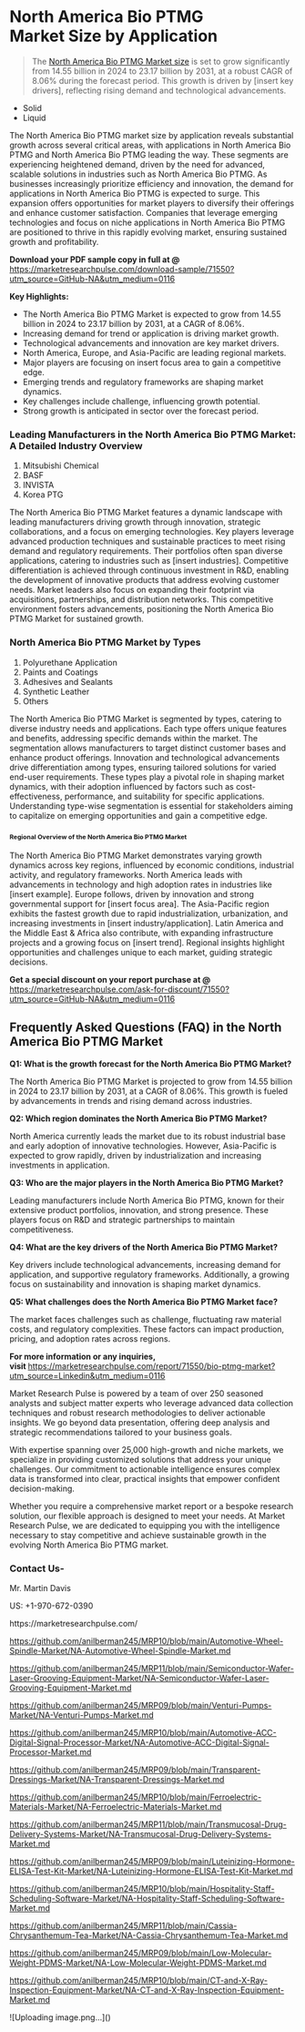 <h1>North America Bio PTMG Market&nbsp;Size by Application</h1><blockquote><p>The <a href="https://marketresearchpulse.com/download-sample/71550?utm_source=GitHub-NA&amp;utm_medium=0116">North America Bio PTMG Market size</a> is set to grow significantly from 14.55 billion in 2024 to 23.17 billion by 2031, at a robust CAGR of 8.06% during the forecast period. This growth is driven by [insert key drivers], reflecting rising demand and technological advancements.</p></blockquote><ul><li>Solid<li> Liquid</li></ul><p>The North America Bio PTMG market size by application reveals substantial growth across several critical areas, with applications in North America Bio PTMG and North America Bio PTMG leading the way. These segments are experiencing heightened demand, driven by the need for advanced, scalable solutions in industries such as North America Bio PTMG. As businesses increasingly prioritize efficiency and innovation, the demand for applications in North America Bio PTMG is expected to surge. This expansion offers opportunities for market players to diversify their offerings and enhance customer satisfaction. Companies that leverage emerging technologies and focus on niche applications in North America Bio PTMG are positioned to thrive in this rapidly evolving market, ensuring sustained growth and profitability.</p><p><strong>Download your PDF sample copy in full at @ </strong><a href="https://marketresearchpulse.com/download-sample/71550?utm_source=GitHub-NA&amp;utm_medium=0116">https://marketresearchpulse.com/download-sample/71550?utm_source=GitHub-NA&amp;utm_medium=0116</a></p><p><strong>Key Highlights: </strong></p><ul><li>The North America Bio PTMG Market is expected to grow from 14.55 billion in 2024 to 23.17 billion by 2031, at a CAGR of 8.06%.</li><li>Increasing demand for trend or application is driving market growth.</li><li>Technological advancements and innovation are key market drivers.</li><li>North America, Europe, and Asia-Pacific are leading regional markets.</li><li>Major players are focusing on insert focus area to gain a competitive edge.</li><li>Emerging trends and regulatory frameworks are shaping market dynamics.</li><li>Key challenges include challenge, influencing growth potential.</li><li>Strong growth is anticipated in sector over the forecast period.</li></ul><h3>Leading Manufacturers in the North America Bio PTMG Market: A Detailed Industry Overview</h3><ol><li>Mitsubishi Chemical</li><li>BASF</li><li>INVISTA</li><li>Korea PTG</li></ol><div class="flex max-w-full flex-col flex-grow"><div class="min-h-8 text-message flex w-full flex-col items-end gap-2 whitespace-normal break-words [.text-message+&amp;]:mt-5" dir="auto" data-message-author-role="assistant" data-message-id="fd8432e4-4910-450d-b182-61b7bfb0a01f" data-message-model-slug="gpt-4o"><div class="flex w-full flex-col gap-1 empty:hidden first:pt-[3px]"><div class="markdown prose w-full break-words dark:prose-invert light"><p>The North America Bio PTMG Market features a dynamic landscape with leading manufacturers driving growth through innovation, strategic collaborations, and a focus on emerging technologies. Key players leverage advanced production techniques and sustainable practices to meet rising demand and regulatory requirements. Their portfolios often span diverse applications, catering to industries such as [insert industries]. Competitive differentiation is achieved through continuous investment in R&amp;D, enabling the development of innovative products that address evolving customer needs. Market leaders also focus on expanding their footprint via acquisitions, partnerships, and distribution networks. This competitive environment fosters advancements, positioning the North America Bio PTMG Market for sustained growth.</p></div></div></div></div><h3>North America Bio PTMG Market by Types</h3><ol><li>Polyurethane Application<li> Paints and Coatings<li> Adhesives and Sealants<li> Synthetic Leather<li> Others</li></ol><div class="flex max-w-full flex-col flex-grow"><div class="min-h-8 text-message flex w-full flex-col items-end gap-2 whitespace-normal break-words [.text-message+&amp;]:mt-5" dir="auto" data-message-author-role="assistant" data-message-id="084470be-0bb7-4664-bddf-5156b4f41249" data-message-model-slug="gpt-4o-mini"><div class="flex w-full flex-col gap-1 empty:hidden first:pt-[3px]"><div class="markdown prose w-full break-words dark:prose-invert light"><p>The North America Bio PTMG Market is segmented by types, catering to diverse industry needs and applications. Each type offers unique features and benefits, addressing specific demands within the market. The segmentation allows manufacturers to target distinct customer bases and enhance product offerings. Innovation and technological advancements drive differentiation among types, ensuring tailored solutions for varied end-user requirements. These types play a pivotal role in shaping market dynamics, with their adoption influenced by factors such as cost-effectiveness, performance, and suitability for specific applications. Understanding type-wise segmentation is essential for stakeholders aiming to capitalize on emerging opportunities and gain a competitive edge.</p></div></div></div></div><h3><span style="font-size: 11px;">Regional Overview of the North America Bio PTMG Market</span></h3><div class="flex max-w-full flex-col flex-grow"><div class="min-h-8 text-message flex w-full flex-col items-end gap-2 whitespace-normal break-words [.text-message+&amp;]:mt-5" dir="auto" data-message-author-role="assistant" data-message-id="e9038762-ce64-4e30-91c9-9bd413514231" data-message-model-slug="gpt-4o-mini"><div class="flex w-full flex-col gap-1 empty:hidden first:pt-[3px]"><div class="markdown prose w-full break-words dark:prose-invert light"><p>The North America Bio PTMG Market demonstrates varying growth dynamics across key regions, influenced by economic conditions, industrial activity, and regulatory frameworks. North America leads with advancements in technology and high adoption rates in industries like [insert example]. Europe follows, driven by innovation and strong governmental support for [insert focus area]. The Asia-Pacific region exhibits the fastest growth due to rapid industrialization, urbanization, and increasing investments in [insert industry/application]. Latin America and the Middle East &amp; Africa also contribute, with expanding infrastructure projects and a growing focus on [insert trend]. Regional insights highlight opportunities and challenges unique to each market, guiding strategic decisions.</p></div></div></div></div><p><strong>Get a special discount on your report purchase at @ </strong><a href="https://marketresearchpulse.com/ask-for-discount/71550?utm_source=GitHub-NA&amp;utm_medium=0116">https://marketresearchpulse.com/ask-for-discount/71550?utm_source=GitHub-NA&amp;utm_medium=0116</a></p><h2>Frequently Asked Questions (FAQ) in the North America Bio PTMG Market</h2><p><strong>Q1: What is the growth forecast for the North America Bio PTMG Market?</strong></p><p>The North America Bio PTMG Market is projected to grow from 14.55 billion in 2024 to 23.17 billion by 2031, at a CAGR of 8.06%. This growth is fueled by advancements in trends and rising demand across industries.</p><p><strong>Q2: Which region dominates the North America Bio PTMG Market?</strong></p><p>North America currently leads the market due to its robust industrial base and early adoption of innovative technologies. However, Asia-Pacific is expected to grow rapidly, driven by industrialization and increasing investments in application.</p><p><strong>Q3: Who are the major players in the North America Bio PTMG Market?</strong></p><p>Leading manufacturers include North America Bio PTMG, known for their extensive product portfolios, innovation, and strong presence. These players focus on R&amp;D and strategic partnerships to maintain competitiveness.</p><p><strong>Q4: What are the key drivers of the North America Bio PTMG Market?</strong></p><p>Key drivers include technological advancements, increasing demand for application, and supportive regulatory frameworks. Additionally, a growing focus on sustainability and innovation is shaping market dynamics.</p><p><strong>Q5: What challenges does the North America Bio PTMG Market face?</strong></p><p>The market faces challenges such as challenge, fluctuating raw material costs, and regulatory complexities. These factors can impact production, pricing, and adoption rates across regions.</p><p><strong>For more information or any inquiries, visit&nbsp;</strong><a href="https://marketresearchpulse.com/report/71550/bio-ptmg-market?utm_source=Linkedin&utm_medium=0116">https://marketresearchpulse.com/report/71550/bio-ptmg-market?utm_source=Linkedin&utm_medium=0116</a></p><p>Market Research Pulse is powered by a team of over 250 seasoned analysts and subject matter experts who leverage advanced data collection techniques and robust research methodologies to deliver actionable insights. We go beyond data presentation, offering deep analysis and strategic recommendations tailored to your business goals.</p><p>With expertise spanning over 25,000 high-growth and niche markets, we specialize in providing customized solutions that address your unique challenges. Our commitment to actionable intelligence ensures complex data is transformed into clear, practical insights that empower confident decision-making.</p><p>Whether you require a comprehensive market report or a bespoke research solution, our flexible approach is designed to meet your needs. At Market Research Pulse, we are dedicated to equipping you with the intelligence necessary to stay competitive and achieve sustainable growth in the evolving North America Bio PTMG market.</p><h3><strong>Contact Us-</strong></h3><p>Mr. Martin Davis</p><p>US: +1-970-672-0390</p><p>https://marketresearchpulse.com/</p><p><a href="https://github.com/anilberman245/MRP10/blob/main/Automotive-Wheel-Spindle-Market/NA-Automotive-Wheel-Spindle-Market.md">https://github.com/anilberman245/MRP10/blob/main/Automotive-Wheel-Spindle-Market/NA-Automotive-Wheel-Spindle-Market.md</a></p><p><a href="https://github.com/anilberman245/MRP11/blob/main/Semiconductor-Wafer-Laser-Grooving-Equipment-Market/NA-Semiconductor-Wafer-Laser-Grooving-Equipment-Market.md">https://github.com/anilberman245/MRP11/blob/main/Semiconductor-Wafer-Laser-Grooving-Equipment-Market/NA-Semiconductor-Wafer-Laser-Grooving-Equipment-Market.md</a></p><p><a href="https://github.com/anilberman245/MRP09/blob/main/Venturi-Pumps-Market/NA-Venturi-Pumps-Market.md">https://github.com/anilberman245/MRP09/blob/main/Venturi-Pumps-Market/NA-Venturi-Pumps-Market.md</a></p><p><a href="https://github.com/anilberman245/MRP10/blob/main/Automotive-ACC-Digital-Signal-Processor-Market/NA-Automotive-ACC-Digital-Signal-Processor-Market.md">https://github.com/anilberman245/MRP10/blob/main/Automotive-ACC-Digital-Signal-Processor-Market/NA-Automotive-ACC-Digital-Signal-Processor-Market.md</a></p><p><a href="https://github.com/anilberman245/MRP09/blob/main/Transparent-Dressings-Market/NA-Transparent-Dressings-Market.md">https://github.com/anilberman245/MRP09/blob/main/Transparent-Dressings-Market/NA-Transparent-Dressings-Market.md</a></p><p><a href="https://github.com/anilberman245/MRP10/blob/main/Ferroelectric-Materials-Market/NA-Ferroelectric-Materials-Market.md">https://github.com/anilberman245/MRP10/blob/main/Ferroelectric-Materials-Market/NA-Ferroelectric-Materials-Market.md</a></p><p><a href="https://github.com/anilberman245/MRP11/blob/main/Transmucosal-Drug-Delivery-Systems-Market/NA-Transmucosal-Drug-Delivery-Systems-Market.md">https://github.com/anilberman245/MRP11/blob/main/Transmucosal-Drug-Delivery-Systems-Market/NA-Transmucosal-Drug-Delivery-Systems-Market.md</a></p><p><a href="https://github.com/anilberman245/MRP09/blob/main/Luteinizing-Hormone-ELISA-Test-Kit-Market/NA-Luteinizing-Hormone-ELISA-Test-Kit-Market.md">https://github.com/anilberman245/MRP09/blob/main/Luteinizing-Hormone-ELISA-Test-Kit-Market/NA-Luteinizing-Hormone-ELISA-Test-Kit-Market.md</a></p><p><a href="https://github.com/anilberman245/MRP10/blob/main/Hospitality-Staff-Scheduling-Software-Market/NA-Hospitality-Staff-Scheduling-Software-Market.md">https://github.com/anilberman245/MRP10/blob/main/Hospitality-Staff-Scheduling-Software-Market/NA-Hospitality-Staff-Scheduling-Software-Market.md</a></p><p><a href="https://github.com/anilberman245/MRP11/blob/main/Cassia-Chrysanthemum-Tea-Market/NA-Cassia-Chrysanthemum-Tea-Market.md">https://github.com/anilberman245/MRP11/blob/main/Cassia-Chrysanthemum-Tea-Market/NA-Cassia-Chrysanthemum-Tea-Market.md</a></p><p><a href="https://github.com/anilberman245/MRP09/blob/main/Low-Molecular-Weight-PDMS-Market/NA-Low-Molecular-Weight-PDMS-Market.md">https://github.com/anilberman245/MRP09/blob/main/Low-Molecular-Weight-PDMS-Market/NA-Low-Molecular-Weight-PDMS-Market.md</a></p><p><a href="https://github.com/anilberman245/MRP10/blob/main/CT-and-X-Ray-Inspection-Equipment-Market/NA-CT-and-X-Ray-Inspection-Equipment-Market.md">https://github.com/anilberman245/MRP10/blob/main/CT-and-X-Ray-Inspection-Equipment-Market/NA-CT-and-X-Ray-Inspection-Equipment-Market.md</a></p>
![Uploading image.png…]()
